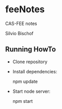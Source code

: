 # feeNotes
CAS-FEE notes

Silvio Bischof

## Running HowTo

- Clone repository

- Install dependencies:

  npm update

- Start node server:

  npm start